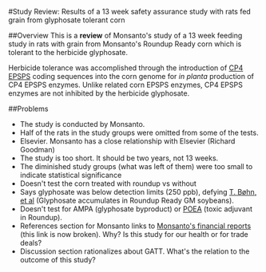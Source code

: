 #Study Review: Results of a 13 week safety assurance study with rats fed grain from glyphosate tolerant corn

##Overview
This is a **review** of Monsanto's study of a 13 week feeding study in rats with grain from Monsanto's Roundup Ready corn which is tolerant to the herbicide glyphosate. 

Herbicide tolerance was accomplished through the introduction of [CP4 EPSPS](http://www.cera-gmc.org/GmCropDatabaseEvent/NK603) coding sequences into the corn genome for *in planta* production of CP4 EPSPS enzymes. Unlike related corn EPSPS enzymes, CP4 EPSPS enzymes are not inhibited by the herbicide glyphosate. 

##Problems
* The study is conducted by Monsanto.
* Half of the rats in the study groups were omitted from some of the tests. 
* Elsevier. Monsanto has a close relationship with Elsevier (Richard Goodman)
* The study is too short. It should be two years, not 13 weeks.
* The diminished study groups (what was left of them) were too small to indicate statistical significance
* Doesn't test the corn treated with roundup vs without
* Says glyphosate was below detection limits (250 ppb), defying [T. Bøhn, et al](http://www.sciencedirect.com/science/article/pii/S0308814613019201) (Glyphosate accumulates in Roundup Ready GM soybeans).
* Doesn't test for AMPA (glyphosate byproduct) or [POEA](http://www.scientificamerican.com/article/weed-whacking-herbicide-p/) (toxic adjuvant in Roundup).
* References section for Monsanto links to [Monsanto's financial reports](http://www.monsanto.com/monsanto/content/investor/financial/reports) (this link is now broken). Why? Is this study for our health or for trade deals?
* Discussion section rationalizes about GATT. What's the relation to the outcome of this study?